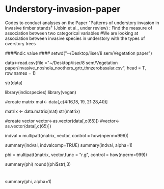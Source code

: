 # Understory-invasion-paper
Codes to conduct analyses on the Paper "Patterns of understory invasion in invasive timber stands" (Jobin et al., under review) : Find the measure of association between two categorical variables
#We are looking at association between invasive species in understory with the types of overstory trees

####indic value ####
setwd("~/Desktop/iiser/8 sem/Vegetation paper")

data<-read.csv(file ="~/Desktop/iiser/8 sem/Vegetation paper/invasive_noshola_noothers_grtr_thnzerobasalar.csv", head = T, row.names = 1)


str(data)


library(indicspecies)
library(vegan)


#create matrix
mat<- data[,c(4:16,18, 19, 21:28,40)]


matrix <- data.matrix(mat) 
str(matrix)

#create vector
vector<-as.vector(data[,c(65)])
#vector<-as.vector(data[,c(65)])

indval = multipatt(matrix, vector, 
                   control = how(nperm=999)) 

summary(indval, indvalcomp=TRUE) 
summary(indval, alpha=1)

phi = multipatt(matrix, vector,func = "r.g", 
                   control = how(nperm=999)) 

summary(phi)
round((phi$str),3)


#
summary(phi, alpha=1)



